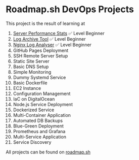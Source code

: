 # Roadmap.sh DevOps Projects
This project is the result of learning at

1. [Server Performance Stats](https://roadmap.sh/projects/server-stats) ✅ Level Beginner
2. [Log Archive Tool](https://roadmap.sh/projects/log-archive-tool) ✅ Level Beginner
3. [Nginx Log Analyser](https://roadmap.sh/projects/nginx-log-analyser) ✅ Level Beginner
4. GitHub Pages Deployment
5. SSH Remote Server Setup
6. Static Site Server
7. Basic DNS Setup
8. Simple Monitoring
9. Dummy Systemd Service
10. Basic Dockerfile
11. EC2 Instance
12. Configuration Management
13. IaC on DigitalOcean
14. Node.js Service Deployment
15. Dockerized Service
16. Multi-Container Application
17. Automated DB Backups
18. Blue-Green Deployment
19. Prometheus and Grafana
20. Multi-Service Application
21. Service Discovery

All projects can be found on [roadmap.sh](https://roadmap.sh/devops/projects)